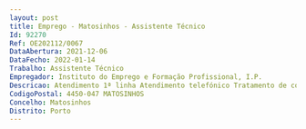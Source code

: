 ```yaml
--- 
layout: post
title: Emprego - Matosinhos - Assistente Técnico
Id: 92270
Ref: OE202112/0067
DataAbertura: 2021-12-06
DataFecho: 2022-01-14
Trabalho: Assistente Técnico
Empregador: Instituto do Emprego e Formação Profissional, I.P.
Descricao: Atendimento 1ª linha Atendimento telefónico Tratamento de correio  receção e encaminhamento Expedição Registar solicitações e encaminhar para os respetivos serviços áreas Controle de economato Digitalização de arquivo.
CodigoPostal: 4450-047 MATOSINHOS
Concelho: Matosinhos
Distrito: Porto
--- 
```

